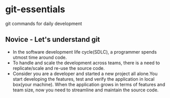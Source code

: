 # git-essentials
git commands for daily development

## Novice - Let's understand git
* In the software development life cycle(SDLC), a programmer spends utmost time around code.
* To handle and scale the development across teams, there is a need to replicate/scale and re-use the source code.
* Consider you are a developer and started a new project all alone.You start developing the features, test and verify the application in local box(your machine). When the application grows in terms of features and team size, now you need to streamline and maintain the source code.
